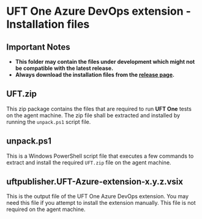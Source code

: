 # UFT One Azure DevOps extension - Installation files

## Important Notes
- **This folder may contain the files under development which might not be compatible with the latest release.**
- **Always download the installation files from the [release page][release-page].**

## UFT.zip
This zip package contains the files that are required to run **UFT One** tests on the agent machine. The zip file shall be extracted and installed by running the `unpack.ps1` script file.

## unpack.ps1
This is a Windows PowerShell script file that executes a few commands to extract and install the required `UFT.zip` file on the agent machine.

## uftpublisher.UFT-Azure-extension-x.y.z.vsix
This is the output file of the UFT One Azure DevOps extension. You may need this file if you attempt to install the extension manually. This file is not required on the agent machine.


[release-page]: https://github.com/MicroFocus/ADM-TFS-Extension/releases
